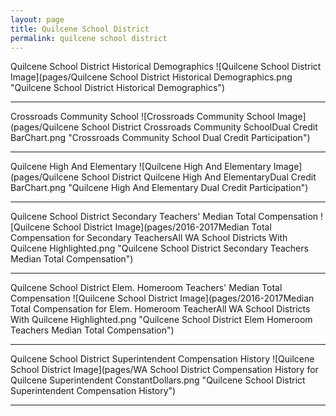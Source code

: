 ```yaml
---
layout: page
title: Quilcene School District
permalink: quilcene school district
---
```



Quilcene School District Historical Demographics
![Quilcene School District Image](pages/Quilcene School District Historical Demographics.png "Quilcene School District Historical Demographics")

___

Crossroads Community School
![Crossroads Community School Image](pages/Quilcene School District Crossroads Community SchoolDual Credit BarChart.png "Crossroads Community School Dual Credit Participation")

___

Quilcene High And Elementary
![Quilcene High And Elementary Image](pages/Quilcene School District Quilcene High And ElementaryDual Credit BarChart.png "Quilcene High And Elementary Dual Credit Participation")

___

Quilcene School District Secondary Teachers' Median Total Compensation
![Quilcene School District Image](pages/2016-2017Median Total Compensation for Secondary TeachersAll WA School Districts With Quilcene Highlighted.png "Quilcene School District Secondary Teachers Median Total Compensation")

___

Quilcene School District Elem. Homeroom Teachers' Median Total Compensation
![Quilcene School District Image](pages/2016-2017Median Total Compensation for Elem. Homeroom TeacherAll WA School Districts With Quilcene Highlighted.png "Quilcene School District Elem Homeroom Teachers Median Total Compensation")

___

Quilcene School District Superintendent Compensation History
![Quilcene School District Image](pages/WA School District Compensation History for Quilcene Superintendent ConstantDollars.png "Quilcene School District Superintendent Compensation History")

___

